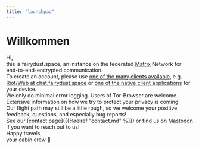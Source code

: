 ```yaml
---
title: "launchpad"
---
```


# Willkommen

Hi,  
this is fairydust.space, an instance on the federated [Matrix](https://matrix.org/) Network for end-to-end-encrypted communication.  
To create an account, please use [one of the many clients available](https://matrix.org/clients/), e.g. [Riot/Web at chat.fairydust.space](https://chat.fairydust.space) or [one of the native client applications](https://about.riot.im/downloads) for your device.  
We only do minimal error logging. Users of Tor-Browser are welcome. Extensive information on how we try to protect your privacy is coming.  
Our flight path may still be a little rough, so we welcome your positive feedback, questions, and especially bug reports!  
See our [contact page]({{%relref "contact.md" %}}) or find us on <a rel="me" href="https://chaos.social/@fairydust_space">Mastodon</a> if you want to reach out to us!  
Happy travels,  
your cabin crew &#x1F680;

